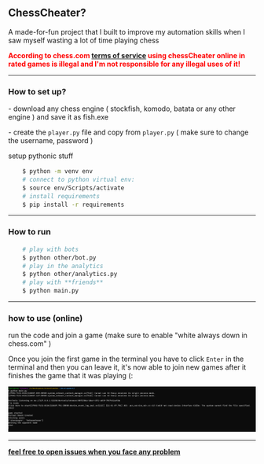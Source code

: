 <h2>ChessCheater?</h2>

<p> A made-for-fun project that I built to improve my automation skills when I saw myself wasting a lot of time playing chess </p>

<b><p style="color: red;">According to chess.com <a href="https://www.chess.com/legal/user-agreement">terms of service</a> using chessCheater online in rated games is illegal and I'm not responsible for any illegal uses of it!</p></b>

<hr>

<h3> How to set up? </h3>

<p>
    - download any chess engine ( stockfish, komodo, batata or any other engine ) and save it as fish.exe
</p>

<p>
    - create the <code>player.py</code> file and copy from <code>player.py</code> ( make sure to change the username, password )
</p>

<p> setup pythonic stuff</p>

```bash
    $ python -m venv env
    # connect to python virtual env:
    $ source env/Scripts/activate
    # install requirements
    $ pip install -r requirements
```

<hr>

<h3> How to run </h3>

```bash
    # play with bots
    $ python other/bot.py
    # play in the analytics
    $ python other/analytics.py
    # play with **friends**
    $ python main.py
```

<hr>

<h3> how to use (online) </h3>
<p> run the code and join a game (make sure to enable "white always down in chess.com" )</p>
<p> Once you join the first game in the terminal you have to click <code>Enter</code> in the terminal and then you can leave it, it's now able to join new games after it finishes the game that it was playing (: </p>
<img src="images/start.png">

<hr>

<b><u> feel free to open issues when you face any problem </b></u>
